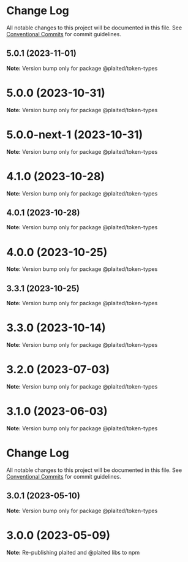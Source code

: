 # Change Log

All notable changes to this project will be documented in this file.
See [Conventional Commits](https://conventionalcommits.org) for commit guidelines.

## 5.0.1 (2023-11-01)

**Note:** Version bump only for package @plaited/token-types





# 5.0.0 (2023-10-31)

**Note:** Version bump only for package @plaited/token-types





# 5.0.0-next-1 (2023-10-31)

**Note:** Version bump only for package @plaited/token-types





# 4.1.0 (2023-10-28)

**Note:** Version bump only for package @plaited/token-types

## 4.0.1 (2023-10-28)

**Note:** Version bump only for package @plaited/token-types

# 4.0.0 (2023-10-25)

**Note:** Version bump only for package @plaited/token-types

## 3.3.1 (2023-10-25)

**Note:** Version bump only for package @plaited/token-types

# 3.3.0 (2023-10-14)

**Note:** Version bump only for package @plaited/token-types

# 3.2.0 (2023-07-03)

**Note:** Version bump only for package @plaited/token-types

# 3.1.0 (2023-06-03)

**Note:** Version bump only for package @plaited/token-types

# Change Log

All notable changes to this project will be documented in this file. See
[Conventional Commits](https://conventionalcommits.org) for commit guidelines.

## 3.0.1 (2023-05-10)

**Note:** Version bump only for package @plaited/token-types

# 3.0.0 (2023-05-09)

**Note:** Re-publishing plaited and @plaited libs to npm
